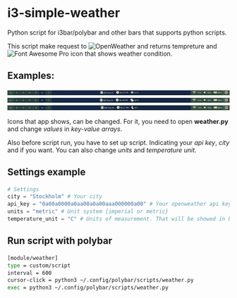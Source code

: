 # i3-simple-weather
Python script for i3bar/polybar and other bars that supports python scripts.

This script make request to ![OpenWeather](https://openweathermap.org/) and returns tempreture and ![Font Awesome Pro](https://fontawesome.com/) icon that shows weather condition.

## Examples:
![Example 1](/screenshots/screenshot-1.png)
![Example 2](/screenshots/screenshot-2.png)
![Example 3](/screenshots/screenshot-3.png)

Icons that app shows, can be changed. For it, you need to open **weather.py** and change *values* in *key-value arrays*.

Also before script run, you have to set up script. Indicating your *api key*, *city* and if you want. 
You can also change *units* and *temperature unit*.

## Settings example
```python
# Settings 
city = "Stockholm" # Your city 
api_key = "0a00a0000a0aa00a0a00aaa000000a00" # Your openweather api key
units = "metric" # Unit system {imperial or metric}
temperature_unit = "C" # Units of measurement. That will be showed in UI. Does not affect on API.
```

## Run script with polybar
```sh
[module/weather]
type = custom/script
interval = 600
cursor-click = python3 ~/.config/polybar/scripts/weather.py
exec = python3 ~/.config/polybar/scripts/weather.py
```

